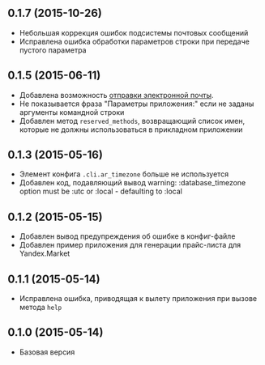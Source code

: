 ## 0.1.7 (2015-10-26)

* Небольшая коррекция ошибок подсистемы почтовых сообщений
* Исправлена ошибка обработки параметров строки при передаче пустого параметра

## 0.1.5 (2015-06-11)

* Добавлена возможность [отправки электронной почты](/examples/admin_mailer/README.md).
* Не показывается фраза "Параметры приложения:" если не заданы аргументы командной строки
* Добавлен метод `reserved_methods`, возвращающий список имен, которые не должны использоваться в прикладном приложении

## 0.1.3 (2015-05-16)

* Элемент конфига `.cli.ar_timezone` больше не используется
* Добавлен код, подавляющий вывод warning: :database_timezone option must be :utc or :local - defaulting to :local

## 0.1.2 (2015-05-15)

* Добавлен вывод предупреждения об ошибке в конфиг-файле
* Добавлен пример приложения для генерации прайс-листа для Yandex.Market

## 0.1.1 (2015-05-14)

* Исправлена ошибка, приводящая к вылету приложения при вызове метода `help`

## 0.1.0 (2015-05-14)

* Базовая версия